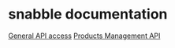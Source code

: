 
snabble documentation
=======================

[General API access](api_general.md)
[Products Management API](api_products.md)


